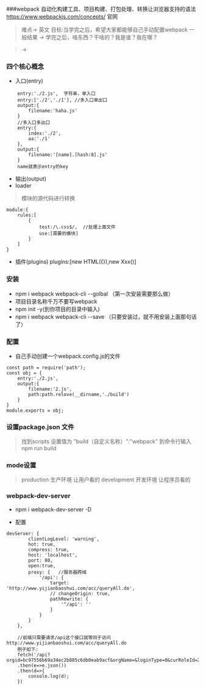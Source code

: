 ###webpack 自动化构建工具、项目构建、打包处理、转换让浏览器支持的语法 
https://www.webpackjs.com/concepts/ 官网
> 难点-> 英文
> 目标:当学完之后，希望大家都能够自己手动配置webpack
> 一般结果 -> 学完之后，啥东西？干啥的？我是谁？我在哪？

> <div id="box"></div> -> <div id=box></div>

### 四个核心概念
- 入口(entry)
```
    entry:'./2.js',  字符串，单入口
    entry:['./2','./1'], //多入口单出口
    output:{
        filename:'haha.js'
    }
    //多入口多出口
    entry:{
        index:'./2',
        aa:'./1'
    },
    output:{
        filename:'[name].[hash:8].js'  
    }
    name就表示entry的key

```
- 输出(output)
- loader
> 模块的源代码进行转换
```
module:{
    rules:[
        {
            test:/\.css$/,  //处理上面文件
            use:[需要的模块]
        }
    ]
}
```

- 插件(plugins)
plugins:[new HTML({}),new Xxx()]

### 安装
-   npm i webpack webpack-cli --golbal  （第一次安装需要那么做）
-   项目目录名称千万不要写webpack
-   npm init -y(到你项目的目录中输入)
-   npm i webpack webpack-cli --save   （只要安装过，就不用安装上面那句话了）

### 配置
- 自己手动创建一个webpack.config.js的文件

```
const path = require('path');
const obj = {
    entry:'./2.js',
    output:{
        filename:'2.js',
        path:path.relove(__dirname,'./build')
    }
}
module.exports = obj;

```

### 设置package.json 文件
> 找到scripts 设置值为 "build（自定义名称）":"webpack"
> 到命令行输入npm run build

### mode设置

> production  生产环境   让用户看的
> development 开发环境   让程序员看的

### webpack-dev-server

- npm i webpack-dev-server -D

- 配置
```
devServer: {
        clientLogLevel: 'warning',
        hot: true,
        compress: true,
        host: 'localhost',
        port: 80,
        open:true,
        proxy: {   //服务器跨域
            '/api': {
                target: 'http://www.yijianbaoshui.com/acc/queryAll.do',
                // changeOrigin: true,
                pathRewrite: {
                    '^/api': ''
                }
            }
        }
    },

    //前端只需要请求/api这个接口就等同于访问http://www.yijianbaoshui.com/acc/queryAll.do
    例子如下:
    fetch('/api?orgid=bc97556b69a34ec2b885c6db0eab9acf&orgName=&loginType=0&curRoleId=2&groupId=811fa6641f974b9ab2855268ff59b27f')
    .then(e=>e.json())
    .then(d=>{
        console.log(d);
    })
```






